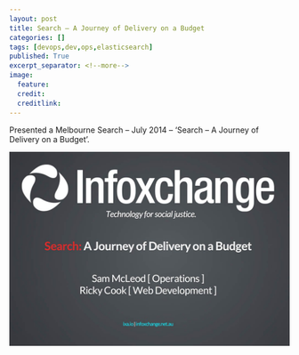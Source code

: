 ```yaml
---
layout: post
title: Search – A Journey of Delivery on a Budget
categories: []
tags: [devops,dev,ops,elasticsearch]
published: True
excerpt_separator: <!--more-->
image:
  feature:
  credit:
  creditlink:
---
```


Presented a Melbourne Search – July 2014 – ‘Search – A Journey of Delivery on a Budget’.

[![Click to Start Slides](/images/misc/search.jpg)](https://ixa.io/slides/search/index.html)

<!--more-->